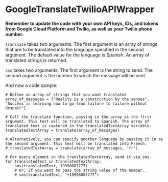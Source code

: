 # GoogleTranslateTwilioAPIWrapper 

**Remember to update the code with your own API keys, IDs, and tokens from Google Cloud Platform and Twilio, as well as your Twilio phone number.**


`translate` takes two arguments. The first argument is an array of strings that are to be translated into the language specified in the second argument. The default value for the language is Spanish. An array of translated strings is returned. 

`sms` takes two arguments. The first argument is the string to send. The second argument is the number to which the message will be sent. 

And now a code sample: 

```
# Define an array of strings that you want translated 
array_of_messages = ["Reality is a construction by the senses", "Success is learning how to go from failure to failure without despair"]

# Call the translate function, passing in the array as the first argument. This text will be translated to Spanish. The array of translated text is captured in the translatedTextArray variable. 
translatedTextArray = translate(array_of_messages)

# Alternatively, you can specify another language by passing it in as the second argument. This text will be translated into French. 
# translatedTextArray = translate(array_of_messages, 'fr')

# For every element in the translatedTextArray, send it via sms. 
for translatedText in translatedTextArray:
	sms(translatedText, 19998887777)
	# Or, if you want to pass the string value of the number..
	# sms(translatedText, "+19998887777")
```
